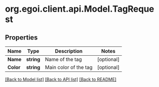 
# org.egoi.client.api.Model.TagRequest

## Properties

Name | Type | Description | Notes
------------ | ------------- | ------------- | -------------
**Name** | **string** | Name of the tag | [optional] 
**Color** | **string** | Main color of the tag | [optional] 

[[Back to Model list]](../README.md#documentation-for-models)
[[Back to API list]](../README.md#documentation-for-api-endpoints)
[[Back to README]](../README.md)

